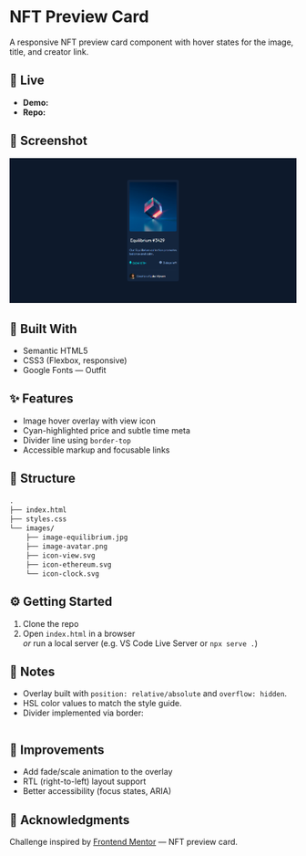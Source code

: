 # NFT Preview Card

A responsive NFT preview card component with hover states for the image, title, and creator link.

## 🔗 Live
- **Demo:** <your-live-url>
- **Repo:** <your-repo-url>

## 📸 Screenshot
![NFT Card Screenshot](./images/Screenshot%202025-09-05%20092251.png)

## 🧱 Built With
- Semantic HTML5
- CSS3 (Flexbox, responsive)
- Google Fonts — Outfit

## ✨ Features
- Image hover overlay with view icon  
- Cyan-highlighted price and subtle time meta  
- Divider line using `border-top`  
- Accessible markup and focusable links

## 📂 Structure
```
.
├── index.html
├── styles.css
└── images/
    ├── image-equilibrium.jpg
    ├── image-avatar.png
    ├── icon-view.svg
    ├── icon-ethereum.svg
    └── icon-clock.svg
```

## ⚙️ Getting Started
1. Clone the repo  
2. Open `index.html` in a browser  
   _or_ run a local server (e.g. VS Code Live Server or `npx serve .`)

## 🧩 Notes
- Overlay built with `position: relative/absolute` and `overflow: hidden`.  
- HSL color values to match the style guide.  
- Divider implemented via border:  
  ```css
  
  ```

## 🚀 Improvements
- Add fade/scale animation to the overlay  
- RTL (right-to-left) layout support  
- Better accessibility (focus states, ARIA)

## 🙏 Acknowledgments
Challenge inspired by [Frontend Mentor](https://www.frontendmentor.io/) — NFT preview card.
